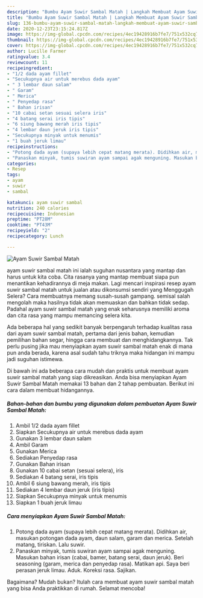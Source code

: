 ```yaml
---
description: "Bumbu Ayam Suwir Sambal Matah | Langkah Membuat Ayam Suwir Sambal Matah Yang Sempurna"
title: "Bumbu Ayam Suwir Sambal Matah | Langkah Membuat Ayam Suwir Sambal Matah Yang Sempurna"
slug: 136-bumbu-ayam-suwir-sambal-matah-langkah-membuat-ayam-suwir-sambal-matah-yang-sempurna
date: 2020-12-23T23:15:24.817Z
image: https://img-global.cpcdn.com/recipes/4ec19428916b7fe7/751x532cq70/ayam-suwir-sambal-matah-foto-resep-utama.jpg
thumbnail: https://img-global.cpcdn.com/recipes/4ec19428916b7fe7/751x532cq70/ayam-suwir-sambal-matah-foto-resep-utama.jpg
cover: https://img-global.cpcdn.com/recipes/4ec19428916b7fe7/751x532cq70/ayam-suwir-sambal-matah-foto-resep-utama.jpg
author: Lucille Farmer
ratingvalue: 3.4
reviewcount: 11
recipeingredient:
- "1/2 dada ayam fillet"
- "Secukupnya air untuk merebus dada ayam"
- " 3 lembar daun salam"
- " Garam"
- " Merica"
- " Penyedap rasa"
- " Bahan irisan"
- "10 cabai setan sesuai selera iris"
- "4 batang serai iris tipis"
- "6 siung bawang merah iris tipis"
- "4 lembar daun jeruk iris tipis"
- "Secukupnya minyak untuk menumis"
- "1 buah jeruk limau"
recipeinstructions:
- "Potong dada ayam (supaya lebih cepat matang merata). Didihkan air, masukan potongan dada ayam, daun salam, garam dan merica. Setelah matang, tiriskan. Lalu suwir."
- "Panaskan minyak, tumis suwiran ayam sampai agak menguning. Masukan bahan irisan (cabai, bamer, batang serai, daun jeruk). Beri seasoning (garam, merica dan penyedap rasa). Matikan api. Saya beri perasan jeruk limau. Aduk. Koreksi rasa. Sajikan."
categories:
- Resep
tags:
- ayam
- suwir
- sambal

katakunci: ayam suwir sambal 
nutrition: 240 calories
recipecuisine: Indonesian
preptime: "PT28M"
cooktime: "PT43M"
recipeyield: "2"
recipecategory: Lunch

---
```



![Ayam Suwir Sambal Matah](https://img-global.cpcdn.com/recipes/4ec19428916b7fe7/751x532cq70/ayam-suwir-sambal-matah-foto-resep-utama.jpg)


ayam suwir sambal matah ini ialah suguhan nusantara yang mantap dan harus untuk kita coba. Cita rasanya yang mantap membuat siapa pun menantikan kehadirannya di meja makan.
Lagi mencari inspirasi resep ayam suwir sambal matah untuk jualan atau dikonsumsi sendiri yang Menggugah Selera? Cara membuatnya memang susah-susah gampang. semisal salah mengolah maka hasilnya tidak akan memuaskan dan bahkan tidak sedap. Padahal ayam suwir sambal matah yang enak seharusnya memiliki aroma dan cita rasa yang mampu memancing selera kita.

Ada beberapa hal yang sedikit banyak berpengaruh terhadap kualitas rasa dari ayam suwir sambal matah, pertama dari jenis bahan, kemudian pemilihan bahan segar, hingga cara membuat dan menghidangkannya. Tak perlu pusing jika mau menyiapkan ayam suwir sambal matah enak di mana pun anda berada, karena asal sudah tahu triknya maka hidangan ini mampu jadi suguhan istimewa.




Di bawah ini ada beberapa cara mudah dan praktis untuk membuat ayam suwir sambal matah yang siap dikreasikan. Anda bisa menyiapkan Ayam Suwir Sambal Matah memakai 13 bahan dan 2 tahap pembuatan. Berikut ini cara dalam membuat hidangannya.

<!--inarticleads1-->

##### Bahan-bahan dan bumbu yang digunakan dalam pembuatan Ayam Suwir Sambal Matah:

1. Ambil 1/2 dada ayam fillet
1. Siapkan Secukupnya air untuk merebus dada ayam
1. Gunakan  3 lembar daun salam
1. Ambil  Garam
1. Gunakan  Merica
1. Sediakan  Penyedap rasa
1. Gunakan  Bahan irisan
1. Gunakan 10 cabai setan (sesuai selera), iris
1. Sediakan 4 batang serai, iris tipis
1. Ambil 6 siung bawang merah, iris tipis
1. Sediakan 4 lembar daun jeruk (iris tipis)
1. Siapkan Secukupnya minyak untuk menumis
1. Siapkan 1 buah jeruk limau




<!--inarticleads2-->

##### Cara menyiapkan Ayam Suwir Sambal Matah:

1. Potong dada ayam (supaya lebih cepat matang merata). Didihkan air, masukan potongan dada ayam, daun salam, garam dan merica. Setelah matang, tiriskan. Lalu suwir.
1. Panaskan minyak, tumis suwiran ayam sampai agak menguning. Masukan bahan irisan (cabai, bamer, batang serai, daun jeruk). Beri seasoning (garam, merica dan penyedap rasa). Matikan api. Saya beri perasan jeruk limau. Aduk. Koreksi rasa. Sajikan.




Bagaimana? Mudah bukan? Itulah cara membuat ayam suwir sambal matah yang bisa Anda praktikkan di rumah. Selamat mencoba!
